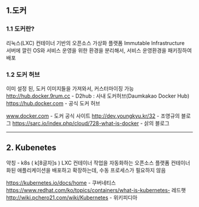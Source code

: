 ## 1.도커

### 1.1 도커란?  
  리눅스(LXC) 컨테이너 기반의 오픈소스  가상화 플랫폼
  Immutable Infrastructure  
  서버에 깔린 OS와 서비스 운영을 위한 환경을 분리해서, 서비스 운영환경을 패키징하여 배포
### 1.2 도커 허브
  이미 설정 된, 도커 이미지들을 가져와서, 커스터마이징 가능
  http://hub.docker.9rum.cc - D2hub : 사내 도커허브(Daumkakao Docker Hub)
  https://hub.docker.com - 공식 도커 허브
  
www.docker.com - 도커 공식 사이트
http://dev.youngkyu.kr/32 - 조영규의 블로그 
https://sarc.io/index.php/cloud/728-what-is-docker - 삵의 블로그

---------------------------------

## 2. Kubenetes 
 약칭 - k8s ( k[8글자]s )
 LXC 컨테이너 작업을 자동화하는 오픈소스 플랫폼
 컨테이너화된 애플리케이션을 배포하고 확장하는데, 수동 프로세스가 필요하지 않음
 
https://kubernetes.io/docs/home - 쿠버네티스
https://www.redhat.com/ko/topics/containers/what-is-kubernetes- 레드햇
http://wiki.pchero21.com/wiki/Kubernetes -  위키피디아
